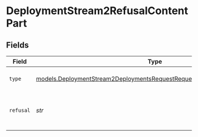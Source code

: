 # DeploymentStream2RefusalContentPart


## Fields

| Field                                                                                                                                                      | Type                                                                                                                                                       | Required                                                                                                                                                   | Description                                                                                                                                                |
| ---------------------------------------------------------------------------------------------------------------------------------------------------------- | ---------------------------------------------------------------------------------------------------------------------------------------------------------- | ---------------------------------------------------------------------------------------------------------------------------------------------------------- | ---------------------------------------------------------------------------------------------------------------------------------------------------------- |
| `type`                                                                                                                                                     | [models.DeploymentStream2DeploymentsRequestRequestBodyPrefixMessages4Type](../models/deploymentstream2deploymentsrequestrequestbodyprefixmessages4type.md) | :heavy_check_mark:                                                                                                                                         | The type of the content part.                                                                                                                              |
| `refusal`                                                                                                                                                  | *str*                                                                                                                                                      | :heavy_check_mark:                                                                                                                                         | The refusal message generated by the model.                                                                                                                |